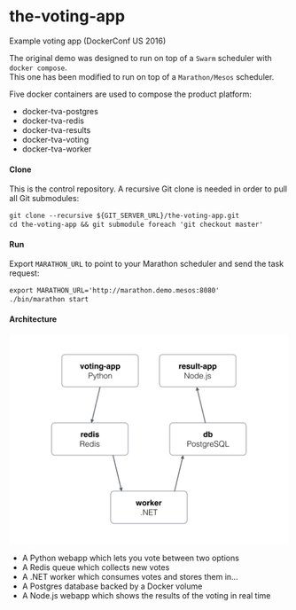 # the-voting-app

Example voting app (DockerConf US 2016)  

The original demo was designed to run on top of a `Swarm` scheduler with `docker compose`.  
This one has been modified to run on top of a `Marathon/Mesos` scheduler.  

Five docker containers are used to compose the product platform:

- docker-tva-postgres
- docker-tva-redis
- docker-tva-results
- docker-tva-voting
- docker-tva-worker

#### Clone

This is the control repository. A recursive Git clone is needed in order to pull all Git submodules:

```
git clone --recursive ${GIT_SERVER_URL}/the-voting-app.git
cd the-voting-app && git submodule foreach 'git checkout master'
```

#### Run

Export `MARATHON_URL` to point to your Marathon scheduler and send the task request:

```
export MARATHON_URL='http://marathon.demo.mesos:8080'
./bin/marathon start
```

#### Architecture

![Architecture diagram](architecture.png)

* A Python webapp which lets you vote between two options
* A Redis queue which collects new votes
* A .NET worker which consumes votes and stores them in…
* A Postgres database backed by a Docker volume
* A Node.js webapp which shows the results of the voting in real time
